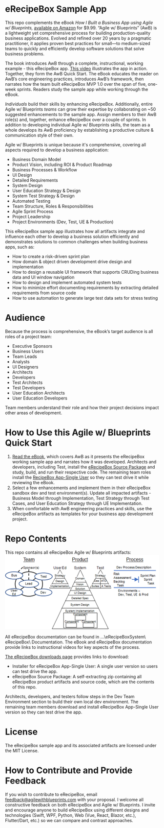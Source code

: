 # eRecipeBox Sample App

This repo complements the eBook _How I Built a Business App using Agile w/ Blueprints,_ [available on Amazon](https://www.amazon.com/Built-Business-using-Agile-Blueprints-ebook/dp/B0D99237RB/ref=sr_1_10?crid=8F9NSEQZAPIM&dib=eyJ2IjoiMSJ9.kLLgXG8VJkJ7zpQlBz9g_fbMEDLTQ0fpIULS3iPGb0YFBSMXWYkXdPsUkMq1P62VQNxBPwiVxvy_5QSaOT9jzlCUCsLS__4qOwTEE9NRIalTE2rUOKUSi5On51vllymuwNF0Zjq9TLySKrPUAn0EPB2s0unrHy12rV8XOoc_noJB_PRWKn1bBn417fkZgjLKnpJ5oxJTUsqRk-T4rh7ioWGfeF6vMnF6UazOSEeJi98.LBkwL8892pzeDeO7gxSOwSIXLj8oamV2H9_CVzn1O1k) for $9.99. “Agile w/ Blueprints” (AwB) is a lightweight yet comprehensive process for building production-quality business applications. Evolved and refined over 20 years by a pragmatic practitioner, it applies proven best practices for small—to medium-sized teams to quickly and efficiently develop software solutions that solve business problems.

The book introduces AwB through a complete, instructional, working example - this eRecipeBox app. <a href="https://www.agilewithblueprints.com/home/#ViewSampleAppVideo" target="_blank">This video</a> illustrates the app in action. Together, they form the AwB Quick Start. The eBook educates the reader on AwB’s core engineering practices, introduces AwB’s framework, then narrates how the team built eRecipeBox MVP 1.0 over the span of five, one-week sprints. Readers study the sample app while working through the eBook.

_Individuals_ build their skills by enhancing eRecipeBox. Additionally, entire Agile w/ Blueprints _teams_ can grow their expertise by collaborating on ~50 suggested enhancements to the sample app. Assign members to their AwB role(s) and, together, enhance eRecipeBox over a couple of sprints. In addition to developing individual Agile w/ Blueprints skills, the team as a whole develops its AwB proficiency by establishing a productive culture & communication style of their own.

Agile w/ Blueprints is unique because it's comprehensive, covering all aspects required to develop a business application:

- Business Domain Model
- Product Vision, including ROI & Product Roadmap
- Business Processes & Workflow
- UI Design
- Detailed Requirements
- System Design
- User Education Strategy & Design
- System Test Strategy & Design
- Automated Testing
- Team Structure, Roles & Responsibilities
- Agile Sprint Process
- Project Leadership
- Project Environments (Dev, Test, UE & Production)

This eRecipeBox sample app illustrates how all artifacts integrate and influence each other to develop a business solution efficiently and demonstrates solutions to common challenges when building business apps, such as:

- How to create a risk-driven sprint plan
- How domain & object driven development drive design and implementation
- How to design a reusable UI framework that supports CRUDing business data and UI window navigation
- How to design and implement automated system tests
- How to minimize effort documenting requirements by extracting detailed requirements from source code
- How to use automation to generate large test data sets for stress testing

# Audience

Because the process is comprehensive, the eBook’s target audience is all roles of a project team:

- Executive Sponsors
- Business Users
- Team Leads
- Analysts
- UI Designers
- Architects
- Developers
- Test Architects
- Test Developers
- User Education Architects
- User Education Developers

Team members understand their role and how their project decisions impact other areas of development.

# How to Use this Agile w/ Blueprints Quick Start

1. [Read the eBook](https://www.amazon.com/Built-Business-using-Agile-Blueprints-ebook/dp/B0D99237RB/ref=sr_1_10?crid=8F9NSEQZAPIM&dib=eyJ2IjoiMSJ9.kLLgXG8VJkJ7zpQlBz9g_fbMEDLTQ0fpIULS3iPGb0YFBSMXWYkXdPsUkMq1P62VQNxBPwiVxvy_5QSaOT9jzlCUCsLS__4qOwTEE9NRIalTE2rUOKUSi5On51vllymuwNF0Zjq9TLySKrPUAn0EPB2s0unrHy12rV8XOoc_noJB_PRWKn1bBn417fkZgjLKnpJ5oxJTUsqRk-T4rh7ioWGfeF6vMnF6UazOSEeJi98.LBkwL8892pzeDeO7gxSOwSIXLj8oamV2H9_CVzn1O1k), which covers AwB as it presents the eRecipeBox working sample app and narrates how it was developed. Architects and developers, including Test, install the [eRecipeBox Source Package](https://www.agilewithblueprints.com/erecipebox-downloads) and study, build, and run their respective code. The remaining team roles install the [RecipeBox App-Single User](https://www.agilewithblueprints.com/erecipebox-downloads) so they can test drive it while reviewing the eBook.
2. Select a few enhancements and implement them in their eRecipeBox sandbox dev and test environment(s). Update all impacted artifacts - Business Model through Implementation, Test Strategy through Test Cases, and User Education Strategy through UE Implementation.
3. When comfortable with AwB engineering practices and skills, use the eRecipeBox artifacts as templates for your business app development project.

# Repo Contents

This repo contains all eRecipeBox Agile w/ Blueprints artifacts:
![Agile](images/AwBframework.png)

All eRecipeBox documentation can be found in …\\eRecipeBoxSystem\\ eRecipeBox\\ Documentation. The eBook and eRecipeBox documentation provide links to instructional videos for key aspects of the process.

[The eRecipeBox downloads page](https://www.agilewithblueprints.com/erecipebox-downloads) provides links to download:

- Installer for eRecipeBox App-Single User: A single user version so users can test drive the app.
- eRecipeBox Source Package: A self-extracting zip containing all eRecipeBox product artifacts and source code, which are the contents of this repo.

Architects, developers, and testers follow steps in the Dev Team Environment section to build their own local dev environment. The remaining team members download and install eRecipeBox App-Single User version so they can test drive the app.

# License

The eRecipeBox sample app and its associated artifacts are licensed under the MIT License.

# How to Contribute and Provide Feedback

If you wish to contribute to eRecipeBox, email [feedback@agilewithblueprints.com](mailto:feedback@agilewithblueprints.com) with your proposal. I welcome all constructive feedback on both eRecipeBox and Agile w/ Blueprints. I invite and encourage anyone to build eRecipeBox using different designs and technologies (Swift, WPF, Python, Web (Vue, React, Blazor, etc.), Flutter/Dart, etc.) so we can compare and contrast approaches.